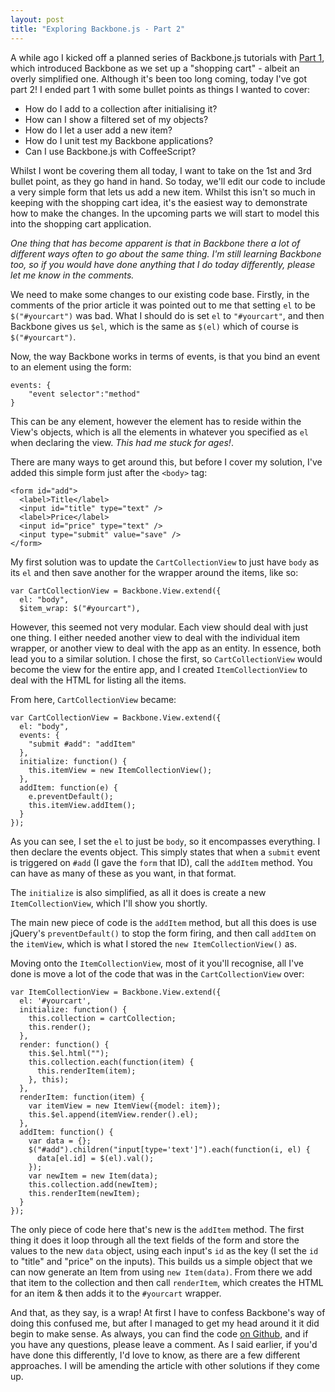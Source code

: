 ```yaml
---
layout: post
title: "Exploring Backbone.js - Part 2"
---
```


A while ago I kicked off a planned series of Backbone.js tutorials with [Part 1](http://javascriptplayground.com/blog/2012/04/backbone-js-tutorial-1), which introduced Backbone as we set up a "shopping cart" - albeit an overly simplified one. Although it's been too long coming, today I've got part 2! I ended part 1 with some bullet points as things I wanted to cover:

* How do I add to a collection after initialising it?
* How can I show a filtered set of my objects?
* How do I let a user add a new item?
* How do I unit test my Backbone applications?
* Can I use Backbone.js with CoffeeScript?

Whilst I wont be covering them all today, I want to take on the 1st and 3rd bullet point, as they go hand in hand. So today, we'll edit our code to include a very simple form that lets us add a new item. Whilst this isn't so much in keeping with the shopping cart idea, it's the easiest way to demonstrate how to make the changes. In the upcoming parts we will start to model this into the shopping cart application.

_One thing that has become apparent is that in Backbone there a lot of different ways often to go about the same thing. I'm still learning Backbone too, so if you would have done anything that I do today differently, please let me know in the comments._

We need to make some changes to our existing code base. Firstly, in the comments of the prior article it was pointed out to me that setting `el` to be `$("#yourcart")` was bad. What I should do is set `el` to `"#yourcart"`, and then Backbone gives us `$el`, which is the same as `$(el)` which of course is `$("#yourcart")`.

Now, the way Backbone works in terms of events, is that you bind an event to an element using the form:

	events: {
		"event selector":"method"
	}
	
This can be any element, however the element has to reside within the View's objects, which is all the elements in whatever you specified as `el` when declaring the view. _This had me stuck for ages!_. 

There are many ways to get around this, but before I cover my solution, I've added this simple form just after the `<body>` tag:
	
	<form id="add">
	  <label>Title</label>
	  <input id="title" type="text" />
	  <label>Price</label>
	  <input id="price" type="text" />
	  <input type="submit" value="save" />
	</form>	
	
My first solution was to update the `CartCollectionView` to just have `body` as its `el` and then save another for the wrapper around the items, like so:
	
	var CartCollectionView = Backbone.View.extend({
	  el: "body",
	  $item_wrap: $("#yourcart"),

However, this seemed not very modular. Each view should deal with just one thing. I either needed another view to deal with the individual item wrapper, or another view to deal with the app as an entity. In essence, both lead you to a similar solution. I chose the first, so `CartCollectionView` would become the view for the entire app, and I created `ItemCollectionView` to deal with the HTML for listing all the items.

From here, `CartCollectionView` became:

	var CartCollectionView = Backbone.View.extend({
	  el: "body",
	  events: {
	    "submit #add": "addItem"
	  },
	  initialize: function() {
	    this.itemView = new ItemCollectionView();
	  },
	  addItem: function(e) {
	    e.preventDefault();
	    this.itemView.addItem();
	  }
	});
	
As you can see, I set the `el` to just be `body`, so it encompasses everything. I then declare the events object. This simply states that when a `submit` event is triggered on `#add` (I gave the `form` that ID), call the `addItem` method. You can have as many of these as you want, in that format.

The `initialize` is also simplified, as all it does is create a new `ItemCollectionView`, which I'll show you shortly. 

The main new piece of code is the `addItem` method, but all this does is use jQuery's `preventDefault()` to stop the form firing, and then call `addItem` on the `itemView`, which is what I stored the `new ItemCollectionView()` as.

Moving onto the `ItemCollectionView`, most of it you'll recognise, all I've done is move a lot of the code that was in the `CartCollectionView` over:

	var ItemCollectionView = Backbone.View.extend({
	  el: '#yourcart',
	  initialize: function() {
	    this.collection = cartCollection;
	    this.render();
	  },
	  render: function() {
	    this.$el.html("");
	    this.collection.each(function(item) {
	      this.renderItem(item);
	    }, this);
	  },
	  renderItem: function(item) {
	    var itemView = new ItemView({model: item});
	    this.$el.append(itemView.render().el);
	  },
	  addItem: function() {
	    var data = {};
	    $("#add").children("input[type='text']").each(function(i, el) {
	      data[el.id] = $(el).val();
	    });
	    var newItem = new Item(data);
	    this.collection.add(newItem);
	    this.renderItem(newItem);
	  }	  	  
	});
	
The only piece of code here that's new is the `addItem` method. The first thing it does it loop through all the text fields of the form and store the values to the new `data` object, using each input's `id` as the key (I set the `id` to "title" and "price" on the inputs). This builds us a simple object that we can now generate an Item from using `new Item(data)`. From there we add that item to the collection and then call `renderItem`, which creates the HTML for an item & then adds it to the `#yourcart` wrapper.

And that, as they say, is a wrap! At first I have to confess Backbone's way of doing this confused me, but after I managed to get my head around it it did begin to make sense. As always, you can find the code [on Github](https://github.com/jackfranklin/JS-Playground-Backbone/tree/tutorial2), and if you have any questions, please leave a comment. As I said earlier, if you'd have done this differently, I'd love to know, as there are a few different approaches. I will be amending the article with other solutions if they come up.

